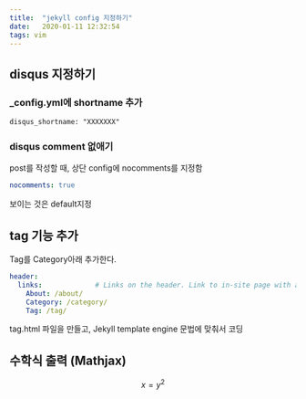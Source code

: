 ```yaml
---
title:  "jekyll config 지정하기"
date:   2020-01-11 12:32:54
tags: vim
---
```



## disqus 지정하기

### _config.yml에 shortname 추가
~~~
disqus_shortname: "XXXXXXX" 
~~~

### disqus comment 없애기

post를 작성할 때, 상단 config에 nocomments를 지정함

~~~yaml
nocomments: true
~~~

보이는 것은 default지정

## tag 기능 추가

Tag를 Category아래 추가한다.

~~~yaml
header:
  links:             # Links on the header. Link to in-site page with a slash as prefix
    About: /about/
    Category: /category/
    Tag: /tag/
~~~

tag.html 파일을 만들고, Jekyll template engine 문법에 맞춰서 코딩


## 수학식 출력 (Mathjax)

$$ x = y^2 $$